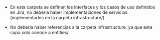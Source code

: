 - En esta carpeta se definen los interfaces y los casos de uso definidos en Jira, no deberia haber implementaciones de servicios (implementarlos en la carpeta infrastructure/)

- No deberia haber referencias a la carpeta infrastructure, ya que esta capa solo conoce a entities/
